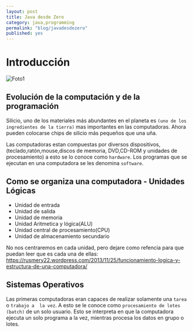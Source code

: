 ```yaml
---
layout: post
title: Java desde Zero 
category: java,programming
permalink: "blog/javadesdezero"
published: yes
---
```


# Introducción

<img class="differentSize70" src="https://cdn.pixabay.com/photo/2016/04/26/16/58/coffe-1354786__340.jpg" alt="Foto1" style="margin:auto; display:block;">


## Evolución de la computación y de la programación

Silicio, uno de los materiales más abundantes en el planeta es `(uno de los ingredientes de la tierra)` mas importantes en las computadoras. Ahora pueden colocarse chips de silicio más pequeños que una uña.

Las  computadoras estan compuestas por diversos dispositivos, (teclado,ratón,mouse,discos de memoria, DVD,CD-ROM  y  unidades de procesamiento) a esto se lo conoce como `hardware`. Los programas  que se ejecutan en una computadora se les denomina `software`.


## Como se organiza una computadora - Unidades Lógicas

* Unidad de entrada
* Unidad de salida
* Unidad de memoria
* Unidad Aritmetica y lógica(ALU)
* Unidad central de procesamiento(CPU)
* Unidad de almacenamiento secundario

No nos centraremos en cada unidad, pero dejare  como refencia para que puedan leer que es cada una  de ellas: https://rusmery22.wordpress.com/2013/11/25/funcionamiento-logica-y-estructura-de-una-computadora/

## Sistemas  Operativos

Las primeras computadoras eran capaces de realizar solamente una `tarea` o `trabajo a  la vez`. A esto se le conoce como `procesamiento de lotes (batch)` de un solo usuario. Esto se interpreta en que la computadora ejecuta un solo programa a la vez, mientras procesa los datos en grupo o lotes.







